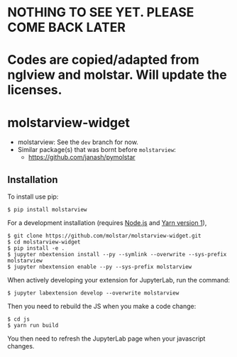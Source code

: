 # NOTHING TO SEE YET. PLEASE COME BACK LATER
# Codes are copied/adapted from nglview and molstar. Will update the licenses.

molstarview-widget
==================

- molstarview: See the `dev` branch for now.
- Similar package(s) that was bornt before `molstarview`:
    - https://github.com/janash/pymolstar

Installation
------------

To install use pip:

    $ pip install molstarview

For a development installation (requires [Node.js](https://nodejs.org) and [Yarn version 1](https://classic.yarnpkg.com/)),

    $ git clone https://github.com/molstar/molstarview-widget.git
    $ cd molstarview-widget
    $ pip install -e .
    $ jupyter nbextension install --py --symlink --overwrite --sys-prefix molstarview
    $ jupyter nbextension enable --py --sys-prefix molstarview

When actively developing your extension for JupyterLab, run the command:

    $ jupyter labextension develop --overwrite molstarview

Then you need to rebuild the JS when you make a code change:

    $ cd js
    $ yarn run build

You then need to refresh the JupyterLab page when your javascript changes.
